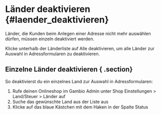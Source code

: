 # Länder deaktivieren {#laender_deaktivieren}

Länder, die Kunden beim Anlegen einer Adresse nicht mehr auswählen dürfen, müssen einzeln deaktiviert werden.

Klicke unterhalb der Länderliste auf Alle deaktivieren, um alle Länder zur Auswahl in Adressformularen zu deaktivieren.

## Einzelne Länder deaktivieren { .section}

So deaktivierst du ein einzelnes Land zur Auswahl in Adressformularen:

1.  Rufe deinen Onlineshop im Gambio Admin unter Shop Einstellungen \> Land/Steuer \> Länder auf
2.  Suche das gewünschte Land aus der Liste aus
3.  Klicke auf das blaue Kästchen mit dem Haken in der Spalte Status




